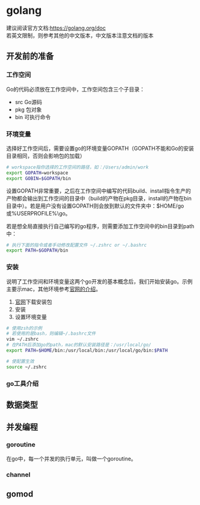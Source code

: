 

# golang

建议阅读官方文档:https://golang.org/doc  
若英文限制，则参考其他的中文版本，中文版本注意文档的版本

## 开发前的准备

### 工作空间

Go的代码必须放在工作空间中，工作空间包含三个子目录：

- src Go源码
- pkg 包对象
- bin 可执行命令

### 环境变量

选择好工作空间后，需要设置go的环境变量GOPATH（GOPATH不能和Go的安装目录相同，否则会影响包的加载）

```sh
# workspace指你选择的工作空间的路径，如：/Users/admin/work
export GOPATH=workspace
export GOBIN=$GOPATH/bin
```

设置GOPATH非常重要，之后在工作空间中编写的代码build、install指令生产的产物都会输出到工作空间的目录中（build的产物在pkg目录，install的产物在bin目录中）。若是用户没有设置GOPATH则会放到默认的文件夹中：$HOME/go或%USERPROFILE%\go。

若是想全局直接执行自己编写的go程序，则需要添加工作空间中的bin目录到path中：

```sh
# 执行下面的指令或者手动修改配置文件 ~/.zshrc or ~/.bashrc
export PATH=$GOPATH/bin
```

### 安装

说明了工作空间和环境变量这两个go开发的基本概念后，我们开始安装go。示例主要示mac，其他环境参考[官网的介绍](https://golang.org/doc/install)。

1. [官网](https://golang.org/dl/)下载安装包
2. 安装
3. 设置环境变量

```sh
# 使用zsh的示例
# 若使用的是bash，则编辑~/.bashrc文件
vim ~/.zshrc
# 在PATH后添加go的path，mac的默认安装路径是：/usr/local/go/
export PATH=$HOME/bin:/usr/local/bin:/usr/local/go/bin:$PATH

# 使配置生效
source ~/.zshrc
```

### go工具介绍

## 数据类型

## 并发编程
### goroutine
在go中，每一个并发的执行单元，叫做一个goroutine。

### channel



## gomod